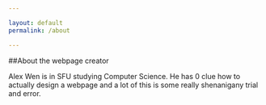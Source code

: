 ```yaml
---

layout: default
permalink: /about

---
```


##About the webpage creator

Alex Wen is in SFU studying Computer Science. He has 0 clue how to actually design a webpage and a lot of this is some really shenanigany trial and error.
